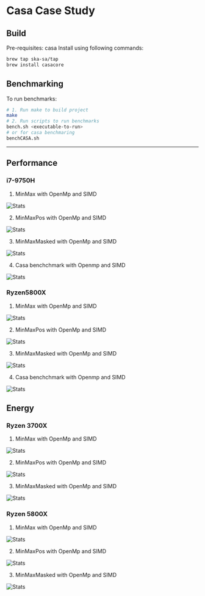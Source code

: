 # Casa Case Study

## Build

Pre-requisites: casa
Install using following commands:

```sh
brew tap ska-sa/tap
brew install casacore
```

## Benchmarking

To run benchmarks:

```sh
# 1. Run make to build project
make
# 2. Run scripts to run benchmarks
bench.sh <executable-to-run>
# or for casa benchmaring
benchCASA.sh
```

-------------

## Performance

### i7-9750H

1. MinMax with OpenMp and SIMD

![Stats](./stat/i7-9750H/min-max-bench-performance.png)

2. MinMaxPos with OpenMp and SIMD

![Stats](./stat/i7-9750H/min-max-pos-bench-performance.png)

3. MinMaxMasked with OpenMp and SIMD

![Stats](./stat/i7-9750H/min-max-masked-bench-performance.png)

4. Casa benchchmark with Openmp and SIMD

![Stats](./stat/i7-9750H/casa-bench-performance.png)

### Ryzen5800X

1. MinMax with OpenMp and SIMD

![Stats](./stat/Ryzen5800X/min-max-bench-performance.png)

2. MinMaxPos with OpenMp and SIMD

![Stats](./stat/Ryzen5800X/min-max-pos-bench-performance.png)

3. MinMaxMasked with OpenMp and SIMD

![Stats](./stat/Ryzen5800X/min-max-masked-bench-performance.png)

4. Casa benchchmark with Openmp and SIMD

![Stats](./stat/Ryzen5800X/casa-bench-performance.png)

## Energy

### Ryzen 3700X

1. MinMax with OpenMp and SIMD

![Stats](./stat/Ryzen3700X/energy/min-max-bench-performance.png)

2. MinMaxPos with OpenMp and SIMD

![Stats](./stat/Ryzen3700X/energy/min-max-pos-bench-performance.png)

3. MinMaxMasked with OpenMp and SIMD

![Stats](./stat/Ryzen3700X/energy/min-max-masked-bench-performance.png)

### Ryzen 5800X

1. MinMax with OpenMp and SIMD

![Stats](./stat/Ryzen5800X/energy/min-max-bench-performance.png)

2. MinMaxPos with OpenMp and SIMD

![Stats](./stat/Ryzen5800X/energy/min-max-pos-bench-performance.png)

3. MinMaxMasked with OpenMp and SIMD

![Stats](./stat/Ryzen5800X/energy/min-max-masked-bench-performance.png)

